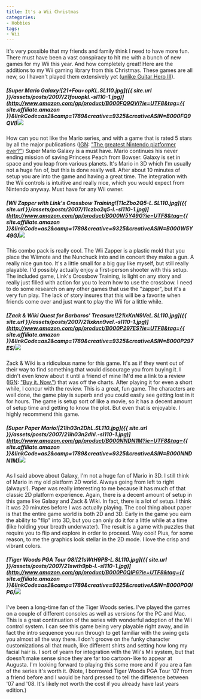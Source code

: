 ```yaml
---
title: It's a Wii Christmas
categories:
- Hobbies
tags:
- Wii
---
```


It's very possible that my friends and family think I need to have more fun. There must have been a vast conspiracy to hit me with a bunch of new games for my Wii this year. And how completely great! Here are the additions to my Wii gaming library from this Christmas. These games are all new, so I haven't played them extensively yet ([unlike Guitar Hero III](/thingelstad/beat-guitar-hero-iii-on-medium)).

##### [Super Mario Galaxy![21+Fou+opKL._SL110_.jpg]({{ site.url }}/assets/posts/2007/21fouopkl.-sl110-1.jpg)](http://www.amazon.com/gp/product/B000FQ9QVI?ie=UTF8&tag={{ site.affiliate.amazon }}&linkCode=as2&camp=1789&creative=9325&creativeASIN=B000FQ9QVI)![](http://www.assoc-amazon.com/e/ir?t=thingelstadco-20&l=as2&o=1&a=B000FQ9QVI)

How can you not like the Mario series, and with a game that is rated 5 stars by all the major publications ([IGN](http://www.ign.com/): ["The greatest Nintendo platformer ever?"](http://wii.ign.com/articles/833/833298p1.html)) Super Mario Galaxy is a must have. Mario continues his never ending mission of saving Princess Peach from Bowser. Galaxy is set in space and you leap from various planets. It's Mario in 3D which I'm usually not a huge fan of, but this is done really well. After about 10 minutes of setup you are into the game and having a great time. The integration with the Wii controls is intuitive and really nice, which you would expect from Nintendo anyway. Must have for any Wii owner.

##### [Wii Zapper with Link's Crossbow Training![11cZbo2Q5-L._SL110_.jpg]({{ site.url }}/assets/posts/2007/11czbo2q5-l.-sl110-1.jpg)](http://www.amazon.com/gp/product/B000W5Y49G?ie=UTF8&tag={{ site.affiliate.amazon }}&linkCode=as2&camp=1789&creative=9325&creativeASIN=B000W5Y49G)![](http://www.assoc-amazon.com/e/ir?t=thingelstadco-20&l=as2&o=1&a=B000W5Y49G)

This combo pack is really cool. The Wii Zapper is a plastic mold that you place the Wiimote and the Nunchuck into and in concert they make a gun. A really nice gun too. It's a little small for a big guy like myself, but still really playable. I'd possibly actually enjoy a first-person shooter with this setup. The included game, Link's Crossbow Training, is light on any story and really just filled with action for you to learn how to use the crossbow. I need to do some research on any other games that use the "zapper", but it's a very fun play. The lack of story insures that this will be a favorite when friends come over and just want to play the Wii for a little while.

##### [Zack & Wiki Quest for Barbaros' Treasure![21ixKnN9VeL._SL110_.jpg]({{ site.url }}/assets/posts/2007/21ixknn9vel.-sl110-1.jpg)](http://www.amazon.com/gp/product/B000P297ES?ie=UTF8&tag={{ site.affiliate.amazon }}&linkCode=as2&camp=1789&creative=9325&creativeASIN=B000P297ES)![](http://www.assoc-amazon.com/e/ir?t=thingelstadco-20&l=as2&o=1&a=B000P297ES)

Zack & Wiki is a ridiculous name for this game. It's as if they went out of their way to find something that would discourage you from buying it. I didn't even know about it until a friend of mine IM'd me a link to a review ([IGN](http://www.ign.com/): ["Buy it. Now."](http://wii.ign.com/articles/829/829301p1.html)) that was off the charts. After playing it for even a short while, I concur with the review. This is a great, fun game. The characters are well done, the game play is superb and you could easily see getting lost in it for hours. The game is setup sort of like a movie, so it has a decent amount of setup time and getting to know the plot. But even that is enjoyable. I highly recommend this game.

##### [Super Paper Mario![21ih03n2DhL._SL110_.jpg]({{ site.url }}/assets/posts/2007/21ih03n2dhl.-sl110-1.jpg)](http://www.amazon.com/gp/product/B000NNDN1M?ie=UTF8&tag={{ site.affiliate.amazon }}&linkCode=as2&camp=1789&creative=9325&creativeASIN=B000NNDN1M)![](http://www.assoc-amazon.com/e/ir?t=thingelstadco-20&l=as2&o=1&a=B000NNDN1M)

As I said above about Galaxy, I'm not a huge fan of Mario in 3D. I still think of Mario in my old platform 2D world. Always going from left to right (always!). Paper was really interesting to me because it has much of that classic 2D platform experience. Again, there is a decent amount of setup in this game like Galaxy and Zack & Wiki. In fact, there is a lot of setup. I think it was 20 minutes before I was actually playing. The cool thing about paper is that the entire game world is both 2D and 3D. Early in the game you earn the ability to "flip" into 3D, but you can only do it for a little while at a time (like holding your breath underwater). The result is a game with puzzles that require you to flip and explore in order to proceed. Way cool! Plus, for some reason, to me the graphics look stellar in the 2D mode. I love the crisp and vibrant colors.

##### [Tiger Woods PGA Tour 08![21sWtH9PB-L._SL110_.jpg]({{ site.url }}/assets/posts/2007/21swth9pb-l.-sl110-1.jpg)](http://www.amazon.com/gp/product/B000P0QIP6?ie=UTF8&tag={{ site.affiliate.amazon }}&linkCode=as2&camp=1789&creative=9325&creativeASIN=B000P0QIP6)![](http://www.assoc-amazon.com/e/ir?t=thingelstadco-20&l=as2&o=1&a=B000P0QIP6)

I've been a long-time fan of the Tiger Woods series. I've played the games on a couple of different consoles as well as versions for the PC and Mac. This is a great continuation of the series with wonderful adoption of the Wii control system. I can see this game being very playable right away, and in fact the intro sequence you run through to get familiar with the swing gets you almost all the way there. I don't groove on the funky character customizations all that much, like different shirts and setting how long my facial hair is. I sort of yearn for integration with the Wii's Mii system, but that doesn't make sense since they are far too cartoon-like to appear at Augusta. I'm looking forward to playing this some more and if you are a fan of the series it's worth it. (Note, I borrowed Tiger Woods PGA Tour '07 from a friend before and I would be hard pressed to tell the difference between '07 and '08. It's likely not worth the cost if you already have last years edition.)
